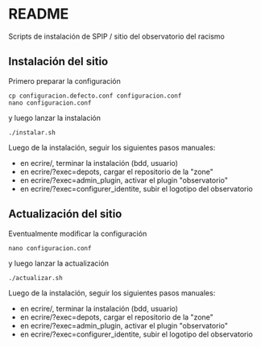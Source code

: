# README

Scripts de instalación de SPIP / sitio del observatorio del racismo

## Instalación del sitio

Primero preparar la configuración

```
cp configuracion.defecto.conf configuracion.conf
nano configuracion.conf
```

y luego lanzar la instalación

```
./instalar.sh
```

Luego de la instalación, seguir los siguientes pasos manuales:
* en ecrire/, terminar la instalación (bdd, usuario)
* en ecrire/?exec=depots, cargar el repositorio de la "zone"
* en ecrire/?exec=admin_plugin, activar el plugin "observatorio"
* en ecrire/?exec=configurer_identite, subir el logotipo del observatorio

## Actualización del sitio

Eventualmente modificar la configuración

```
nano configuracion.conf
```

y luego lanzar la actualización

```
./actualizar.sh
```

Luego de la instalación, seguir los siguientes pasos manuales:
* en ecrire/, terminar la instalación (bdd, usuario)
* en ecrire/?exec=depots, cargar el repositorio de la "zone"
* en ecrire/?exec=admin_plugin, activar el plugin "observatorio"
* en ecrire/?exec=configurer_identite, subir el logotipo del observatorio
